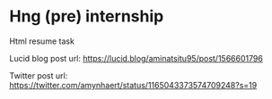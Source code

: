 # Hng (pre) internship
Html resume task

Lucid blog post url: https://lucid.blog/aminatsitu95/post/1566601796

Twitter post url: https://twitter.com/amynhaert/status/1165043373574709248?s=19
